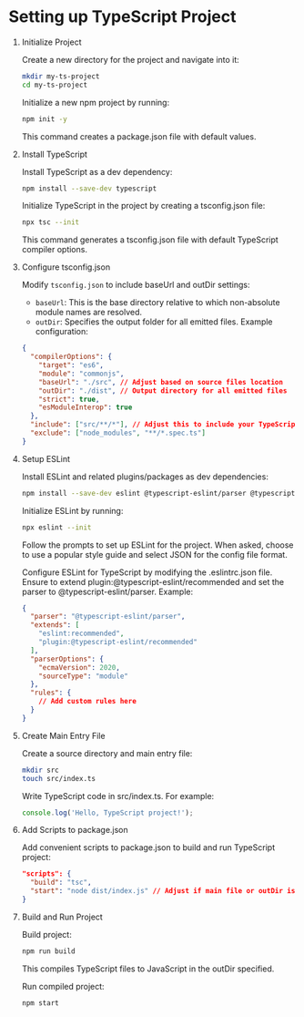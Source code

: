 # Setting up TypeScript Project

1. Initialize Project

    Create a new directory for the project and navigate into it:

    ```bash
    mkdir my-ts-project
    cd my-ts-project
    ```

    Initialize a new npm project by running:
    ```bash
    npm init -y
    ```
    This command creates a package.json file with default values.

2. Install TypeScript
  
    Install TypeScript as a dev dependency:

    ```bash
    npm install --save-dev typescript
    ```

    Initialize TypeScript in the project by creating a tsconfig.json file:
    
    ```bash
    npx tsc --init
    ```

    This command generates a tsconfig.json file with default TypeScript compiler options.

3. Configure tsconfig.json
  
    Modify ```tsconfig.json``` to include baseUrl and outDir settings:

    - ```baseUrl```: This is the base directory relative to which non-absolute module names are resolved.
    - ```outDir```: Specifies the output folder for all emitted files.
    Example configuration:

    ```json
    {
      "compilerOptions": {
        "target": "es6",
        "module": "commonjs",
        "baseUrl": "./src", // Adjust based on source files location
        "outDir": "./dist", // Output directory for all emitted files
        "strict": true,
        "esModuleInterop": true
      },
      "include": ["src/**/*"], // Adjust this to include your TypeScript files
      "exclude": ["node_modules", "**/*.spec.ts"]
    }
    ```

4. Setup ESLint

    Install ESLint and related plugins/packages as dev dependencies:
    ```bash
    npm install --save-dev eslint @typescript-eslint/parser @typescript-eslint/eslint-plugin
    ```

    Initialize ESLint by running:
    ```bash
    npx eslint --init
    ```

    Follow the prompts to set up ESLint for the project. When asked, choose to use a popular style guide and select JSON for the config file format.
    
    Configure ESLint for TypeScript by modifying the .eslintrc.json file. Ensure to extend plugin:@typescript-eslint/recommended and set the parser to @typescript-eslint/parser. Example:

    ```json
    {
      "parser": "@typescript-eslint/parser",
      "extends": [
        "eslint:recommended",
        "plugin:@typescript-eslint/recommended"
      ],
      "parserOptions": {
        "ecmaVersion": 2020,
        "sourceType": "module"
      },
      "rules": {
        // Add custom rules here
      }
    }
    ```

5. Create Main Entry File

    Create a source directory and main entry file:
    ```bash
    mkdir src
    touch src/index.ts
    ```

    Write TypeScript code in src/index.ts. For example:
    ```typescript
    console.log('Hello, TypeScript project!');
    ```

6. Add Scripts to package.json
  
    Add convenient scripts to package.json to build and run TypeScript project:

    ```json
    "scripts": {
      "build": "tsc",
      "start": "node dist/index.js" // Adjust if main file or outDir is different
    }
    ```

7. Build and Run Project

    Build project:

    ```bash
    npm run build
    ```
    
    This compiles TypeScript files to JavaScript in the outDir specified.
    
    Run compiled project:
    ```bash
    npm start
    ```

